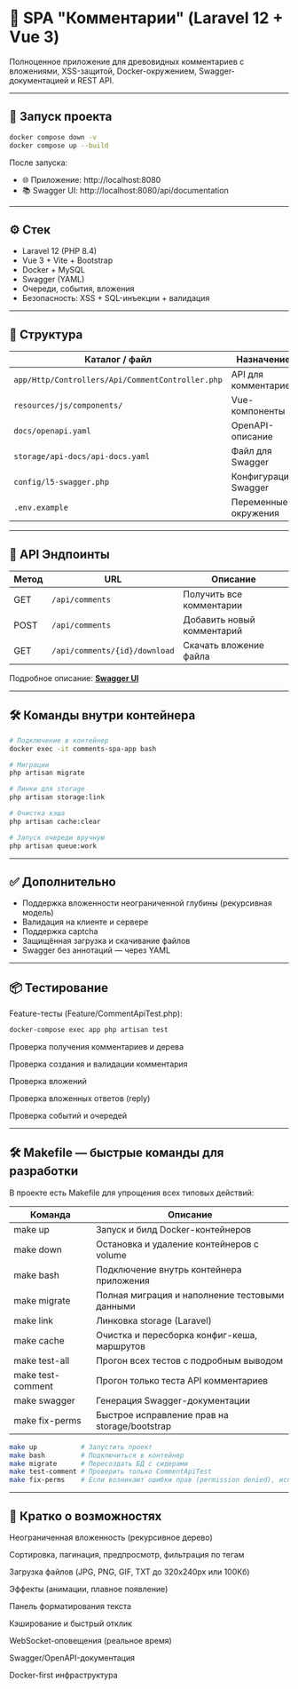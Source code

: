 # 🧠 SPA "Комментарии" (Laravel 12 + Vue 3)

Полноценное приложение для древовидных комментариев с вложениями, XSS-защитой, Docker-окружением, Swagger-документацией и REST API.

---

## 🚀 Запуск проекта

```bash
docker compose down -v
docker compose up --build
```

После запуска:

- 🌐 Приложение: http://localhost:8080
- 📚 Swagger UI: http://localhost:8080/api/documentation

---

## ⚙️ Стек

- Laravel 12 (PHP 8.4)
- Vue 3 + Vite + Bootstrap
- Docker + MySQL
- Swagger (YAML)
- Очереди, события, вложения
- Безопасность: XSS + SQL-инъекции + валидация

---

## 📁 Структура

| Каталог / файл            | Назначение |
|---------------------------|------------|
| `app/Http/Controllers/Api/CommentController.php` | API для комментариев |
| `resources/js/components/` | Vue-компоненты |
| `docs/openapi.yaml`       | OpenAPI-описание |
| `storage/api-docs/api-docs.yaml` | Файл для Swagger |
| `config/l5-swagger.php`   | Конфигурация Swagger |
| `.env.example`            | Переменные окружения |

---

## 🧪 API Эндпоинты

| Метод | URL                         | Описание                    |
|-------|-----------------------------|-----------------------------|
| GET   | `/api/comments`             | Получить все комментарии   |
| POST  | `/api/comments`             | Добавить новый комментарий |
| GET   | `/api/comments/{id}/download` | Скачать вложение файла     |

Подробное описание: **[Swagger UI](http://localhost:8080/api/documentation)**

---

## 🛠️ Команды внутри контейнера

```bash
# Подключение в контейнер
docker exec -it comments-spa-app bash

# Миграции
php artisan migrate

# Линки для storage
php artisan storage:link

# Очистка кэша
php artisan cache:clear

# Запуск очереди вручную
php artisan queue:work
```

---

## ✅ Дополнительно

- Поддержка вложенности неограниченной глубины (рекурсивная модель)
- Валидация на клиенте и сервере
- Поддержка captcha
- Защищённая загрузка и скачивание файлов
- Swagger без аннотаций — через YAML

---

## 📦 Тестирование
Feature-тесты (Feature/CommentApiTest.php):

```bash
docker-compose exec app php artisan test
```
Проверка получения комментариев и дерева

Проверка создания и валидации комментария

Проверка вложений

Проверка вложенных ответов (reply)

Проверка событий и очередей

---

## 🛠️ Makefile — быстрые команды для разработки

В проекте есть Makefile для упрощения всех типовых действий:

|Команда       | Описание                                          |
|--------------|---------------------------------------------------|
| make up 	| Запуск и билд Docker-контейнеров                  |
|make down	| Остановка и удаление контейнеров с volume         |
|make bash	| Подключение внутрь контейнера приложения          |
|make migrate	| Полная миграция и наполнение тестовыми данными    |
|make link	| Линковка storage (Laravel)                        |
|make cache	|Очистка и пересборка конфиг-кеша, маршрутов        |
|make test-all	|Прогон всех тестов с подробным выводом             |
|make test-comment	|Прогон только теста API комментариев          |
|make swagger	|Генерация Swagger-документации                     |
|make fix-perms	|Быстрое исправление прав на storage/bootstrap |
```bash
make up           # Запустить проект
make bash         # Подключиться в контейнер
make migrate      # Пересоздать БД с сидерами
make test-comment # Проверить только CommentApiTest
make fix-perms    # Если возникают ошибки прав (permission denied), используйте:
```
---

## 🧩 Кратко о возможностях
Неограниченная вложенность (рекурсивное дерево)

Сортировка, пагинация, предпросмотр, фильтрация по тегам

Загрузка файлов (JPG, PNG, GIF, TXT до 320x240px или 100Кб)

Эффекты (анимации, плавное появление)

Панель форматирования текста

Кэширование и быстрый отклик

WebSocket-оповещения (реальное время)

Swagger/OpenAPI-документация

Docker-first инфраструктура

